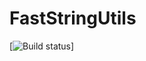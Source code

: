 # FastStringUtils

[![Build status](https://ci.appveyor.com/api/projects/status/6j3crpbosf1d0bq0?svg=true)]
